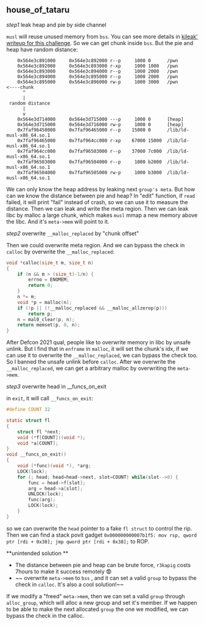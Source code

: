 ## house\_of\_tataru

*step1* leak heap and pie by side channel

`musl` will reuse unused memory from `bss`. You can see more details in [kileak' writeup for this challenge](https://kileak.github.io/ctf/2021/n1ctf21-tataru/). So we can get chunk inside `bss`. But the pie and heap have random distance:

```
    0x564e3c891000     0x564e3c892000 r--p     1000 0      /pwn
    0x564e3c892000     0x564e3c893000 r-xp     1000 1000   /pwn
    0x564e3c893000     0x564e3c894000 r--p     1000 2000   /pwn
    0x564e3c894000     0x564e3c895000 r--p     1000 2000   /pwn
    0x564e3c895000     0x564e3c896000 rw-p     1000 3000   /pwn      <----chunk
      ^
      |
 random distance
      |
      v
    0x564e3d714000     0x564e3d715000 ---p     1000 0      [heap]
    0x564e3d715000     0x564e3d716000 rw-p     1000 0      [heap]
    0x7faf96450000     0x7faf96465000 r--p    15000 0      /lib/ld-musl-x86_64.so.1
    0x7faf96465000     0x7faf964cc000 r-xp    67000 15000  /lib/ld-musl-x86_64.so.1
    0x7faf964cc000     0x7faf96503000 r--p    37000 7c000  /lib/ld-musl-x86_64.so.1
    0x7faf96503000     0x7faf96504000 r--p     1000 b2000  /lib/ld-musl-x86_64.so.1
    0x7faf96504000     0x7faf96505000 rw-p     1000 b3000  /lib/ld-musl-x86_64.so.1

```

We can only know the heap address by leaking next `group's meta`. But how can we know the distance between pie and heap? In "edit" function, if `read` failed, it will print "fail" instead of crash, so we can use it to measure the distance. Then we can leak and write the meta region. Then we can leak libc by malloc a large chunk, which makes `musl` mmap a new memory above the libc. And it's `meta->mem` will point to it.

*step2* overwrite `__malloc_replaced` by "chunk offset"

Then we could overwrite meta region. And we can bypass the check in `calloc` by overwrite the `__malloc_replaced`:

```c
void *calloc(size_t m, size_t n)
{
	if (n && m > (size_t)-1/n) {
		errno = ENOMEM;
		return 0;
	}
	n *= m;
	void *p = malloc(n);
	if (!p || (!__malloc_replaced && __malloc_allzerop(p)))
		return p;
	n = mal0_clear(p, n);
	return memset(p, 0, n);
}
```

After Defcon 2021 qual, people like to overwrite memory in libc by unsafe unlink. But I find that in `enframe` in `malloc`, it will set the chunk's idx, if we can use it to overwrite the `__malloc_replaced`, we can bypass the check too. So I banned the unsafe unlink before `calloc`. After we overwrite the `__malloc_replaced`, we can get a arbitrary malloc by overwriting the  `meta->mem`.

*step3* overwrite head in __funcs_on_exit

in `exit`, it will call `__funcs_on_exit`:

```c
#define COUNT 32

static struct fl
{
	struct fl *next;
	void (*f[COUNT])(void *);
	void *a[COUNT];
} 
void __funcs_on_exit()
{
	void (*func)(void *), *arg;
	LOCK(lock);
	for (; head; head=head->next, slot=COUNT) while(slot-->0) {
		func = head->f[slot];
		arg = head->a[slot];
		UNLOCK(lock);
		func(arg);
		LOCK(lock);
	}
}
```

so we can overwrite the `head` pointer to a fake `fl struct` to control the rip. Then we can find a stack povit gadget `0x000000000007b1f5: mov rsp, qword ptr [rdi + 0x30]; jmp qword ptr [rdi + 0x38];` to ROP.

**unintended solution **

* The distance between pie and heap can be brute force, `r3kapig` costs 7hours to make it success remotely 😨
* ~~ overwrite  `meta->mem` to `bss` , and it can set a valid `group` to bypass the check in `calloc`. It's also a cool solution!~~

If we modify a "freed" `meta->mem`, then we can set a valid `group` through `alloc_group`, which will alloc a new group and set it's member. If we happen to be able to make the next allocated `group` the one we modified, we can bypass the check in the calloc. 

